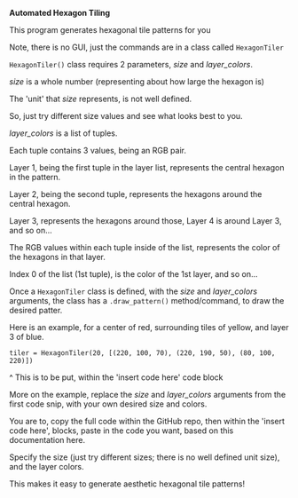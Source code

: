 **Automated Hexagon Tiling**

This program generates hexagonal tile patterns for you

Note, there is no GUI, just the commands are in a class called `HexagonTiler`

`HexagonTiler()` class requires 2 parameters, *size* and *layer_colors*.



*size* is a whole number (representing about how large the hexagon is)

The 'unit' that *size* represents, is not well defined.

So, just try different size values and see what looks best to you.



*layer_colors* is a list of tuples.

Each tuple contains 3 values, being an RGB pair.

Layer 1, being the first tuple in the layer list, represents the central hexagon in the pattern.

Layer 2, being the second tuple, represents the hexagons around the central hexagon.

Layer 3, represents the hexagons around those, Layer 4 is around Layer 3, and so on...

The RGB values within each tuple inside of the list, 
represents the color of the hexagons in that layer. 

Index 0 of the list (1st tuple), is the color of the 1st layer, and so on...



Once a `HexagonTiler` class is defined, with the *size* and *layer_colors* arguments,
the class has a `.draw_pattern()` method/command, to draw the desired patter.



Here is an example, for a center of red, surrounding tiles of yellow, and layer 3 of blue.

`tiler = HexagonTiler(20, [(220, 100, 70), (220, 190, 50), (80, 100, 220)])`

^ This is to be put, within the 'insert code here' code block

More on the example, replace the *size* and *layer_colors* arguments from the first code snip, with your own desired size and colors.

You are to, copy the full code within the GitHub repo, then within the 'insert code here',
blocks, paste in the code you want, based on this documentation here.

Specify the size (just try different sizes; there is no well defined unit size),
and the layer colors.

This makes it easy to generate aesthetic hexagonal tile patterns!